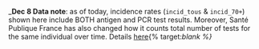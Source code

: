 _**Dec 8 Data note**: as of today, incidence rates (`incid_tous` & `incid_70+`) shown here include BOTH antigen and PCR test results. Moreover, Santé Publique France has also changed how it counts total number of tests for the same individual over time. Details [here](https://www.santepubliquefrance.fr/presse/2020/covid-19-sante-publique-france-adapte-ses-indicateurs-pour-surveiller-au-plus-pres-l-epidemie){% target:_blank %}_
